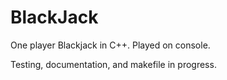 # BlackJack
One player Blackjack in C++. Played on console. 

Testing, documentation, and makefile in progress. 
